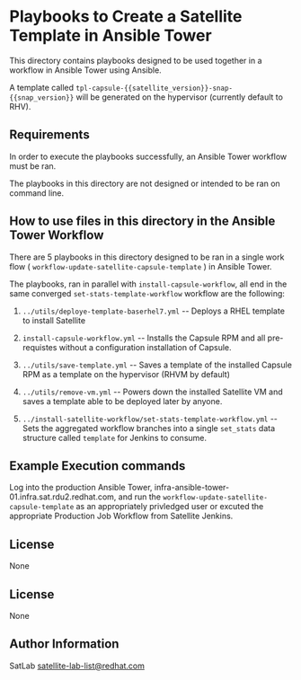 Playbooks to Create a Satellite Template in Ansible Tower
=========================================================

This directory contains playbooks designed to be used together in a workflow in Ansible Tower using Ansible.

A template called `tpl-capsule-{{satellite_version}}-snap-{{snap_version}}` will be generated on the hypervisor (currently default to RHV).


Requirements
------------
In order to execute the playbooks successfully, an Ansible Tower workflow must be ran.

The playbooks in this directory are not designed or intended to be ran on command line.


How to use files in this directory in the Ansible Tower Workflow
----------------------------------
There are 5 playbooks in this directory designed to be ran in a single work flow ( `workflow-update-satellite-capsule-template` ) in Ansible Tower.

The playbooks, ran in parallel with `install-capsule-workflow`, all end in the same converged `set-stats-template-workflow` workflow are the following:

1) `../utils/deploye-template-baserhel7.yml` -- Deploys a RHEL template to install Satellite

2) `install-capsule-workflow.yml` -- Installs the Capsule RPM and all pre-requistes without a configuration installation of Capsule.

3) `../utils/save-template.yml`   -- Saves a template of the installed Capsule RPM as a template on the hypervisor (RHVM by default)

4) `../utils/remove-vm.yml`   -- Powers down the installed Satellite VM and saves a template able to be deployed later by anyone.

5) `../install-satellite-workflow/set-stats-template-workflow.yml` -- Sets the aggregated workflow branches into a single `set_stats` data structure called `template` for Jenkins to consume.

Example Execution commands
---------------------------

Log into the production Ansible Tower, infra-ansible-tower-01.infra.sat.rdu2.redhat.com, and run the `workflow-update-satellite-capsule-template` as an appropriately privledged user or excuted the appropriate Production Job Workflow from Satellite Jenkins.

License
-------

None

License
-------

None

Author Information
------------------

SatLab <satellite-lab-list@redhat.com>
